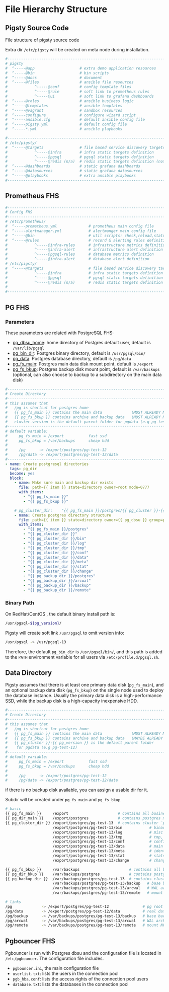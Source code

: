 # File Hierarchy Structure


## Pigsty Source Code

File structure of pigsty source code

Extra dir `/etc/pigsty` will be created on meta node during installation.

```bash
#------------------------------------------------------------------------------
# pigsty
#  ^-----@app                    # extra demo application resources
#  ^-----@bin                    # bin scripts
#  ^-----@docs                   # document
#  ^-----@files                  # ansible file resources 
#            ^-----@conf         # config template files
#            ^-----@rule         # soft link to prometheus rules
#            ^-----@ui           # soft link to grafana dashboards
#  ^-----@roles                  # ansible business logic
#  ^-----@templates              # ansible templates
#  ^-----@vagrant                # sandbox resources
#  ^-----configure               # configure wizard script
#  ^-----ansible.cfg             # default ansible config file
#  ^-----pigsty.yml              # default config file
#  ^-----*.yml                   # ansible playbooks

#------------------------------------------------------------------------------
# /etc/pigsty/
#  ^-----@targets                # file based service discovery targets definition
#            ^-----@infra        # infra static targets definition
#            ^-----@pgsql        # pgsql static targets definition
#            ^-----@redis (n/a)  # redis static targets definition (not exists for now)
#  ^-----@dashboards             # static grafana dashboards
#  ^-----@datasources            # static grafana datasources
#  ^-----@playbooks              # extra ansible playbooks
#------------------------------------------------------------------------------
```




## Prometheus FHS

```bash
#------------------------------------------------------------------------------
# Config FHS
#------------------------------------------------------------------------------
# /etc/prometheus/
#  ^-----prometheus.yml              # prometheus main config file
#  ^-----alertmanager.yml            # alertmanger main config file
#  ^-----@bin                        # util scripts: check,reload,status,new
#  ^-----@rules                      # record & alerting rules definition
#            ^-----@infra-rules      # infrastructure metrics definition
#            ^-----@infra-alert      # infrastructure alert definition
#            ^-----@pgsql-rules      # database metrics definition
#            ^-----@infra-alert      # database alert definition
# /etc/pigsty/
#  ^-----@targets                    # file based service discovery targets definition
#            ^-----@infra            # infra static targets definition
#            ^-----@pgsql            # pgsql static targets definition
#            ^-----@redis (n/a)      # redis static targets definition (not exists for now)
#
#------------------------------------------------------------------------------
```


## PG FHS

### Parameters

These parameters are related with PostgreSQL FHS:

* [pg_dbsu_home](v-pg-install.md#pg_dbsu_home): home directory of Postgres default user, default is `/var/lib/pgsql`
* [pg_bin_dir](v-pg-install.md#pg_bin_dir): Postgres binary directory, default is `/usr/pgsql/bin/`
* [pg_data](v-pg-install.md#pg_data): Postgres database directory, default is `/pg/data`
* [pg_fs_main](v-pg-install.md#pg_fs_main): Postgres main data disk mount point, default is `/export`
* [pg_fs_bkup](v-pg-install.md#pg_fs_bkup): Postgres backup disk mount point, default is `/var/backups` (optional, can also choose to backup to a subdirectory on the main data disk)



```yaml
#------------------------------------------------------------------------------
# Create Directory
#------------------------------------------------------------------------------
# this assumes that
#   /pg is shortcut for postgres home
#   {{ pg_fs_main }} contains the main data             (MUST ALREADY MOUNTED)
#   {{ pg_fs_bkup }} contains archive and backup data   (MUST ALREADY MOUNTED)
#   cluster-version is the default parent folder for pgdata (e.g pg-test-12)
#------------------------------------------------------------------------------
# default variable:
#     pg_fs_main = /export           fast ssd
#     pg_fs_bkup = /var/backups      cheap hdd
#
#     /pg      -> /export/postgres/pg-test-12
#     /pg/data -> /export/postgres/pg-test-12/data
#------------------------------------------------------------------------------
- name: Create postgresql directories
  tags: pg_dir
  become: yes
  block:
    - name: Make sure main and backup dir exists
      file: path={{ item }} state=directory owner=root mode=0777
      with_items:
        - "{{ pg_fs_main }}"
        - "{{ pg_fs_bkup }}"

    # pg_cluster_dir:    "{{ pg_fs_main }}/postgres/{{ pg_cluster }}-{{ pg_version }}"
    - name: Create postgres directory structure
      file: path={{ item }} state=directory owner={{ pg_dbsu }} group=postgres mode=0700
      with_items:
        - "{{ pg_fs_main }}/postgres"
        - "{{ pg_cluster_dir }}"
        - "{{ pg_cluster_dir }}/bin"
        - "{{ pg_cluster_dir }}/log"
        - "{{ pg_cluster_dir }}/tmp"
        - "{{ pg_cluster_dir }}/conf"
        - "{{ pg_cluster_dir }}/data"
        - "{{ pg_cluster_dir }}/meta"
        - "{{ pg_cluster_dir }}/stat"
        - "{{ pg_cluster_dir }}/change"
        - "{{ pg_backup_dir }}/postgres"
        - "{{ pg_backup_dir }}/arcwal"
        - "{{ pg_backup_dir }}/backup"
        - "{{ pg_backup_dir }}/remote"
```



### Binary Path

On RedHat/CentOS , the default binary install path is:

```bash
/usr/pgsql-${pg_version}/
```

Pigsty will create soft link `/usr/pgsql` to omit version info:

```bash
/usr/pgsql -> /usr/pgsql-13
```


Therefore, the default `pg_bin_dir` is `/usr/pgsql/bin/`, 
and this path is added to the `PATH` environment variable for all users via `/etc/profile.d/pgsql.sh`.


## Data Directory

Pigsty assumes that there is at least one primary data disk (`pg_fs_main`), 
and an optional backup data disk (`pg_fs_bkup`) on the single node used to deploy the database instance.
Usually the primary data disk is a high-performance SSD, while the backup disk is a high-capacity inexpensive HDD.

```yaml
#------------------------------------------------------------------------------
# Create Directory
#------------------------------------------------------------------------------
# this assumes that
#   /pg is shortcut for postgres home
#   {{ pg_fs_main }} contains the main data             (MUST ALREADY MOUNTED)
#   {{ pg_fs_bkup }} contains archive and backup data   (MAYBE ALREADY MOUNTED)
#   {{ pg_cluster }}-{{ pg_version }} is the default parent folder 
#    for pgdata (e.g pg-test-12)
#------------------------------------------------------------------------------
# default variable:
#     pg_fs_main = /export           fast ssd
#     pg_fs_bkup = /var/backups      cheap hdd
#
#     /pg      -> /export/postgres/pg-test-12
#     /pg/data -> /export/postgres/pg-test-12/data
```

if there is no backup disk available, you can assign a usable dir for it.

Subdir will be created under `pg_fs_main` and `pg_fs_bkup`.

```bash
# basic
{{ pg_fs_main }}     /export                      # contains all business data (pg,consul,etc..)
{{ pg_dir_main }}    /export/postgres             # contains postgres main data
{{ pg_cluster_dir }} /export/postgres/pg-test-13  # contains cluster `pg-test` data (of version 13)
                     /export/postgres/pg-test-13/bin            # binary scripts
                     /export/postgres/pg-test-13/log            # misc logs
                     /export/postgres/pg-test-13/tmp            # tmp, sql files, records
                     /export/postgres/pg-test-13/conf           # configurations
                     /export/postgres/pg-test-13/data           # main data directory
                     /export/postgres/pg-test-13/meta           # identity information
                     /export/postgres/pg-test-13/stat           # stats information
                     /export/postgres/pg-test-13/change         # changing records

{{ pg_fs_bkup }}     /var/backups                      # contains all backup data (pg,consul,etc..)
{{ pg_dir_bkup }}    /var/backups/postgres             # contains postgres backup data
{{ pg_backup_dir }}  /var/backups/postgres/pg-test-13  # contains cluster `pg-test` backup (of version 13)
                     /var/backups/postgres/pg-test-13/backup   # base backup
                     /var/backups/postgres/pg-test-13/arcwal   # WAL archive
                     /var/backups/postgres/pg-test-13/remote   # mount NFS/S3 remote resources here

# links
/pg             -> /export/postgres/pg-test-12               # pg root link
/pg/data        -> /export/postgres/pg-test-12/data          # real data dir
/pg/backup      -> /var/backups/postgres/pg-test-13/backup   # base backup
/pg/arcwal      -> /var/backups/postgres/pg-test-13/arcwal   # WAL archive
/pg/remote      -> /var/backups/postgres/pg-test-13/remote   # mount NFS/S3 remote resources here

```



## Pgbouncer FHS

Pgbouncer is run with Postgres dbsu and the configuration file is located in `/etc/pgbouncer`. The configuration file includes.

* `pgbouncer.ini`, the main configuration file
* `userlist.txt`: lists the users in the connection pool
* `pgb_hba.conf`: lists the access rights of the connection pool users
* `database.txt`: lists the databases in the connection pool

